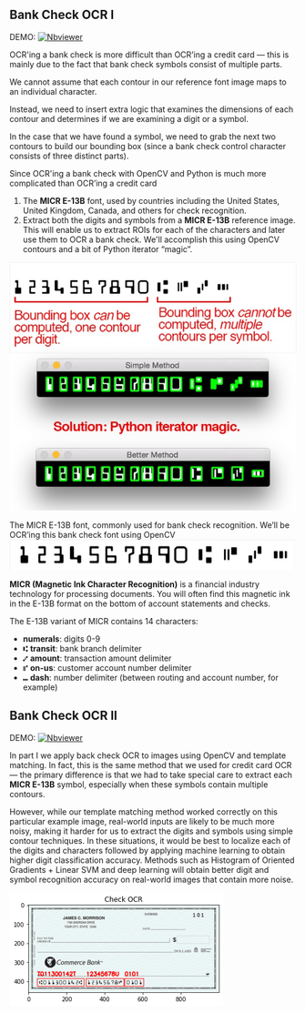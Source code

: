 
## Bank Check OCR I

DEMO:  [![Nbviewer](https://github.com/jupyter/design/blob/master/logos/Badges/nbviewer_badge.svg)](https://nbviewer.jupyter.org/github/shejz/OCR/blob/main/OCR%20Bank%20Check/Bank%20Check%20OCR%20Part%20I/bank_check_ocr.ipynb)

OCR'ing a bank check is more difficult than OCR’ing a credit card — this is mainly due to the fact that bank check symbols consist of multiple parts.

We cannot assume that each contour in our reference font image maps to an individual character.

Instead, we need to insert extra logic that examines the dimensions of each contour and determines if we are examining a digit or a symbol.

In the case that we have found a symbol, we need to grab the next two contours to build our bounding box (since a bank check control character consists of three distinct parts).

Since OCR'ing a bank check with OpenCV and Python is much more complicated than OCR’ing a credit card

1. The **MICR E-13B** font, used by countries including the United States, United Kingdom, Canada, and others for check recognition.
2. Extract both the digits and symbols from a **MICR E-13B** reference image. This will enable us to extract ROIs for each of the characters and later use them to OCR a bank check. We'll accomplish this using OpenCV contours and a bit of Python iterator “magic”.

![](https://github.com/shejz/OCR/blob/main/OCR%20Bank%20Check/Bank%20Check%20OCR%20Part%20I/iterator%20magic.jpg)


The MICR E-13B font, commonly used for bank check recognition. We’ll be OCR’ing this bank check font using OpenCV
![](https://github.com/shejz/OCR/blob/main/OCR%20Bank%20Check/Bank%20Check%20OCR%20Part%20I/MICR%20E-13B%20font.jpg)

**MICR (Magnetic Ink Character Recognition)** is a financial industry technology for processing documents. You will often find this magnetic ink in the E-13B format on the bottom of account statements and checks.

The E-13B variant of MICR contains 14 characters:

- **numerals**: digits 0-9
- ⑆ **transit**: bank branch delimiter
- ⑇ **amount**: transaction amount delimiter
- ⑈ **on-us**: customer account number delimiter
- ⑉ **dash**: number delimiter (between routing and account number, for example)

## Bank Check OCR II

DEMO:  [![Nbviewer](https://github.com/jupyter/design/blob/master/logos/Badges/nbviewer_badge.svg)](https://nbviewer.jupyter.org/github/shejz/OCR/blob/main/OCR%20Bank%20Check/Bank%20Check%20OCR%20Part%20II/bank_check_ocr_part_ii.ipynb)

In part I we apply back check OCR to images using OpenCV and template matching. In fact, this is the same method that we used for credit card OCR — the primary difference is that we had to take special care to extract each **MICR E-13B** symbol, especially when these symbols contain multiple contours. 

However, while our template matching method worked correctly on this particular example image, real-world inputs are likely to be much more noisy, making it harder for us to extract the digits and symbols using simple contour techniques. In these situations, it would be best to localize each of the digits and characters followed by applying machine learning to obtain higher digit classification accuracy. Methods such as Histogram of Oriented Gradients + Linear SVM and deep learning will obtain better digit and symbol recognition accuracy on real-world images that contain more noise.

![](https://github.com/shejz/OCR/blob/main/OCR%20Bank%20Check/Bank%20Check%20OCR%20Part%20II/check_ocr.png)
